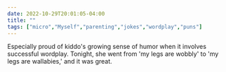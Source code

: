 ---date: 2022-10-29T20:01:05-04:00title: ""tags: ["micro","Myself","parenting","jokes","wordplay","puns"]---Especially proud of kiddo's growing sense of humor when it involves successful wordplay. Tonight, she went from 'my legs are wobbly' to 'my legs are wallabies,' and it was great.